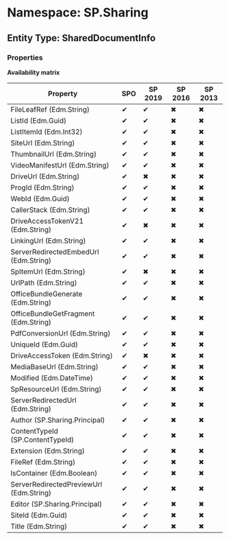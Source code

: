 # Namespace: SP.Sharing
## Entity Type: SharedDocumentInfo

### Properties

**Availability matrix**

Property | SPO | SP 2019 | SP 2016 | SP 2013
----------|-----|---------|---------|--------
FileLeafRef (Edm.String) | ✔ | ✔ | ✖ | ✖
ListId (Edm.Guid) | ✔ | ✔ | ✖ | ✖
ListItemId (Edm.Int32) | ✔ | ✔ | ✖ | ✖
SiteUrl (Edm.String) | ✔ | ✔ | ✖ | ✖
ThumbnailUrl (Edm.String) | ✔ | ✔ | ✖ | ✖
VideoManifestUrl (Edm.String) | ✔ | ✔ | ✖ | ✖
DriveUrl (Edm.String) | ✔ | ✖ | ✖ | ✖
ProgId (Edm.String) | ✔ | ✔ | ✖ | ✖
WebId (Edm.Guid) | ✔ | ✔ | ✖ | ✖
CallerStack (Edm.String) | ✔ | ✔ | ✖ | ✖
DriveAccessTokenV21 (Edm.String) | ✔ | ✖ | ✖ | ✖
LinkingUrl (Edm.String) | ✔ | ✔ | ✖ | ✖
ServerRedirectedEmbedUrl (Edm.String) | ✔ | ✔ | ✖ | ✖
SpItemUrl (Edm.String) | ✔ | ✖ | ✖ | ✖
UrlPath (Edm.String) | ✔ | ✔ | ✖ | ✖
OfficeBundleGenerate (Edm.String) | ✔ | ✔ | ✖ | ✖
OfficeBundleGetFragment (Edm.String) | ✔ | ✔ | ✖ | ✖
PdfConversionUrl (Edm.String) | ✔ | ✔ | ✖ | ✖
UniqueId (Edm.Guid) | ✔ | ✔ | ✖ | ✖
DriveAccessToken (Edm.String) | ✔ | ✖ | ✖ | ✖
MediaBaseUrl (Edm.String) | ✔ | ✔ | ✖ | ✖
Modified (Edm.DateTime) | ✔ | ✔ | ✖ | ✖
SpResourceUrl (Edm.String) | ✔ | ✔ | ✖ | ✖
ServerRedirectedUrl (Edm.String) | ✔ | ✔ | ✖ | ✖
Author (SP.Sharing.Principal) | ✔ | ✔ | ✖ | ✖
ContentTypeId (SP.ContentTypeId) | ✔ | ✔ | ✖ | ✖
Extension (Edm.String) | ✔ | ✔ | ✖ | ✖
FileRef (Edm.String) | ✔ | ✔ | ✖ | ✖
IsContainer (Edm.Boolean) | ✔ | ✔ | ✖ | ✖
ServerRedirectedPreviewUrl (Edm.String) | ✔ | ✔ | ✖ | ✖
Editor (SP.Sharing.Principal) | ✔ | ✔ | ✖ | ✖
SiteId (Edm.Guid) | ✔ | ✔ | ✖ | ✖
Title (Edm.String) | ✔ | ✔ | ✖ | ✖

